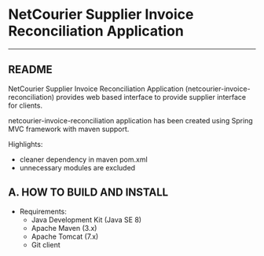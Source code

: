 # NetCourier Supplier Invoice Reconciliation Application

------
README
------
NetCourier Supplier Invoice Reconciliation Application (netcourier-invoice-reconciliation) provides web based interface
to provide supplier interface for clients. 

netcourier-invoice-reconciliation application has been created using Spring MVC framework with maven support.

Highlights:
- cleaner dependency in maven pom.xml
- unnecessary modules are excluded

A. HOW TO BUILD AND INSTALL
---------------------------
- Requirements:
  	- Java Development Kit (Java SE 8)
  	- Apache Maven (3.x)
  	- Apache Tomcat (7.x)
  	- Git client

